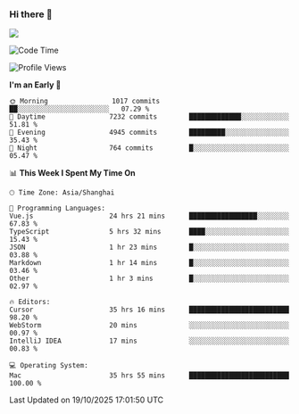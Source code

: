### Hi there 👋

<!--
**JJAYCHEN1e/jjaychen1e** is a ✨ _special_ ✨ repository because its `README.md` (this file) appears on your GitHub profile.

Here are some ideas to get you started:

- 🔭 I’m currently working on ...
- 🌱 I’m currently learning ...
- 👯 I’m looking to collaborate on ...
- 🤔 I’m looking for help with ...
- 💬 Ask me about ...
- 📫 How to reach me: ...
- 😄 Pronouns: ...
- ⚡ Fun fact: ...
-->

[![](https://github-readme-stats.vercel.app/api?username=jjaychen1e&show_icons=true)](https://github.com/jjaychen1e/github-readme-stats?count_private=true)

<!--START_SECTION:waka-->
![Code Time](http://img.shields.io/badge/Code%20Time-2%2C517%20hrs%2029%20mins-blue)

![Profile Views](http://img.shields.io/badge/Profile%20Views-0-blue)

**I'm an Early 🐤** 

```text
🌞 Morning                1017 commits        ██░░░░░░░░░░░░░░░░░░░░░░░   07.29 % 
🌆 Daytime                7232 commits        █████████████░░░░░░░░░░░░   51.81 % 
🌃 Evening                4945 commits        █████████░░░░░░░░░░░░░░░░   35.43 % 
🌙 Night                  764 commits         █░░░░░░░░░░░░░░░░░░░░░░░░   05.47 % 
```


📊 **This Week I Spent My Time On** 

```text
🕑︎ Time Zone: Asia/Shanghai

💬 Programming Languages: 
Vue.js                   24 hrs 21 mins      █████████████████░░░░░░░░   67.83 % 
TypeScript               5 hrs 32 mins       ████░░░░░░░░░░░░░░░░░░░░░   15.43 % 
JSON                     1 hr 23 mins        █░░░░░░░░░░░░░░░░░░░░░░░░   03.88 % 
Markdown                 1 hr 14 mins        █░░░░░░░░░░░░░░░░░░░░░░░░   03.46 % 
Other                    1 hr 3 mins         █░░░░░░░░░░░░░░░░░░░░░░░░   02.97 % 

🔥 Editors: 
Cursor                   35 hrs 16 mins      █████████████████████████   98.20 % 
WebStorm                 20 mins             ░░░░░░░░░░░░░░░░░░░░░░░░░   00.97 % 
IntelliJ IDEA            17 mins             ░░░░░░░░░░░░░░░░░░░░░░░░░   00.83 % 

💻 Operating System: 
Mac                      35 hrs 55 mins      █████████████████████████   100.00 % 
```


 Last Updated on 19/10/2025 17:01:50 UTC
<!--END_SECTION:waka-->
